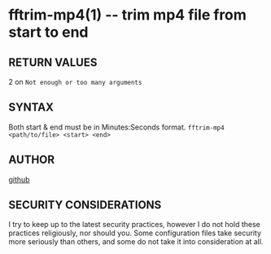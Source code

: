 fftrim-mp4(1) -- trim mp4 file from start to end
===========================================================

## RETURN VALUES
2 on `Not enough or too many arguments`

## SYNTAX
Both start & end must be in Minutes:Seconds format.
`fftrim-mp4 <path/to/file> <start> <end>`

## AUTHOR
[github](github.com/gerelef/)

## SECURITY CONSIDERATIONS
I try to keep up to the latest security practices, however I do not hold these practices religiously, nor should you. Some configuration files take security more seriously than others, and some do not take it into consideration at all. 
